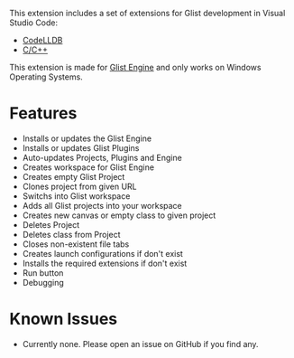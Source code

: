 This extension includes a set of extensions for Glist development in Visual Studio Code:
* [CodeLLDB](https://marketplace.visualstudio.com/items?itemName=vadimcn.vscode-lldb)
* [C/C++](https://marketplace.visualstudio.com/items?itemName=ms-vscode.cpptools)

This extension is made for [Glist Engine](https://github.com/GlistEngine/GlistEngine) and only works on Windows Operating Systems.

# Features

- Installs or updates the Glist Engine<br>
- Installs or updates Glist Plugins<br>
- Auto-updates Projects, Plugins and Engine<br>
- Creates workspace for Glist Engine<br>
- Creates empty Glist Project<br>
- Clones project from given URL<br>
- Switchs into Glist workspace<br>
- Adds all Glist projects into your workspace<br>
- Creates new canvas or empty class to given project<br>
- Deletes Project<br>
- Deletes class from Project<br>
- Closes non-existent file tabs<br>
- Creates launch configurations if don't exist<br>
- Installs the required extensions if don't exist<br>
- Run button<br>
- Debugging

# Known Issues

- Currently none. Please open an issue on GitHub if you find any.